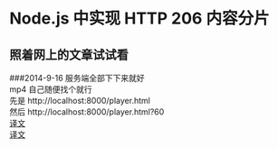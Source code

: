 Node.js 中实现 HTTP 206 内容分片
========
照着网上的文章试试看
------------
###2014-9-16
服务端全部下下来就好<br/>
mp4 自己随便找个就行<br/>
先是 http://localhost:8000/player.html<br/>
然后 http://localhost:8000/player.html?60<br/>
<a href="http://www.oschina.net/translate/http-partial-content-in-node-js">译文</a><br/>
<a href="http://www.codeproject.com/Articles/813480/HTTP-Partial-Content-In-Node-js?rp=/KB/Nodejs/813480/PartialContent.zip">译文</a>
